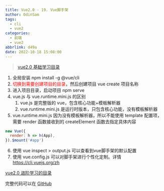 ```yaml
---
title: Vue2.0 - 19. Vue脚手架
author: OdinSam
tags:
  - cli
  - vue2
categories:
  - 前端
  - vue2
abbrlink: d49a
date: 2022-10-18 15:08:00
---
```

> [vue2.0 基础学习目录](/articles/da3d.html) 

<!--more-->

1. 全局安装 npm install -g @vue/cli
2. <font color='red'>切换到需要创建项目的目录</font>，然后创建项目 vue create 项目名称
3. 进入项目目录，启动项目 npm serve
4. vue.js 与 vue.runtime.mini.js 的区别
	1. vue.js 是完整版的 vue，包含核心功能+模板解析器
	2. vue.runtime.mini.js 是运行时版本，只包含核心功能，没有模板解析器
5. vue.runtime.mini.js 因为没有模板解析器，所以不能使用 template 配置项，需要 render 函数接收到的 createElement 函数去指定具体内容

```js
new Vue({
  render: h => h(App),
}).$mount('#app')
```
6. 使用 vue inspect > output.js 可以查看到vue脚手架的默认配置
7. 使用 vue.config.js 可以对脚手架进行个性化定制。详情 https://cli.vuejs.org/zh

[vue2.0 进阶学习的目录](/articles/e255.html)  

完整代码可以在 [GitHub](https://github.com/odinsam/learn-vue2.0)